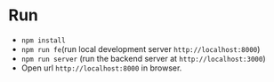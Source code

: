# Run

-   `npm install`
-   `npm run fe`(run local development server `http://localhost:8000`)
-   `npm run server` (run the backend server at `http://localhost:3000`)
-   Open url `http://localhost:8000` in browser.
